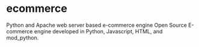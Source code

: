 # ecommerce
Python and Apache web server based e-commerce engine
Open Source E-commerce engine developed in Python, Javascript, HTML, and mod_python.
